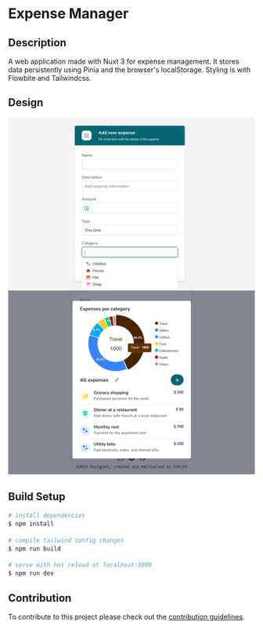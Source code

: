 # Expense Manager
## Description
A web application made with Nuxt 3 for expense management. It stores data persistently using Pinia and the browser's localStorage. Styling is with Flowbite and Tailwindcss.

## Design
![add-expense-forn](public/add-expense-form.jpg)
![expenses-stats](public/expenses-stats.jpg)

## Build Setup
```bash
# install dependencies
$ npm install

# compile tailwind config changes
$ npm run build

# serve with hot reload at localhost:3000
$ npm run dev
```

## Contribution
To contribute to this project please check out the [contribution guidelines](https://github.com/YurisCodingClub/accessibility-mentor/blob/main/CONTRIBUTING.md).

